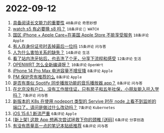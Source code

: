 # 2022-09-12

1. [具备阅读长文能力的重要性](https://www.v2ex.com/t/879381) `40条评论` `奇思妙想`
1. [watch s5 有必要换 s8 吗？](https://www.v2ex.com/t/879419) `18条评论` ` WATCH`
1. [国区 iPhone + Apple Care+在美国 Apple Store 不能享受服务](https://www.v2ex.com/t/879388) `18条评论` `Apple`
1. [有人存身份证号时丢掉最后一位吗](https://www.v2ex.com/t/879424) `15条评论` `问与答`
1. [人为什么害怕关系的缺失？](https://www.v2ex.com/t/879407) `14条评论` `生活`
1. [看了站内洗牙帖后，也去洗了个牙，分享下流程和感受](https://www.v2ex.com/t/879390) `12条评论` `生活`
1. [OPENWRT 怎么全新编译呀？](https://www.v2ex.com/t/879386) `10条评论` `OpenWrt`
1. [iPhone 14 Pro Max 电池容量不增反降](https://www.v2ex.com/t/879402) `8条评论` `Apple`
1. [PM 保护壳有推荐的么](https://www.v2ex.com/t/879387) `8条评论` `Apple`
1. [是否有类似 Spotify 同步播放功能的音乐播放器 app？](https://www.v2ex.com/t/879383) `8条评论` `问与答`
1. [在北京没有户口，没有工作居住证，只有房子和五年社保，小朋友能入托入学吗？](https://www.v2ex.com/t/879393) `7条评论` `问与答`
1. [新版本的 K8s 在使用 nodeport 类型的 Servive 时在 node 上看不到监听的端口了，请问是做过什么改动吗？](https://www.v2ex.com/t/879389) `7条评论` `Kubernetes`
1. [iOS 15.6.1 断流严重](https://www.v2ex.com/t/879415) `6条评论` `Apple`
1. [[新上架] 这款 App 想再次尝试拯救下你的颈椎 [送码]](https://www.v2ex.com/t/879413) `6条评论` `分享创造`
1. [有没有质量高一点的笔记本贴纸推荐](https://www.v2ex.com/t/879392) `6条评论` `问与答`
